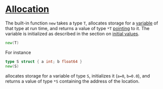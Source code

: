 # [Allocation](#allocation)

The built-in function `new` takes a type `T`, allocates storage for a [variable](/Variables/) of that type at run time, and returns a value of type `*T` [pointing](/Types/pointer_types.html) to it. The variable is initialized as described in the section on [initial values](/Program%20initialization%20and%20execution/the_zero_value.html).

```go
new(T)
```

For instance

```go
type S struct { a int; b float64 }
new(S)
```

allocates storage for a variable of type `S`, initializes it (`a=0`, `b=0.0`), and returns a value of type `*S` containing the address of the location.
